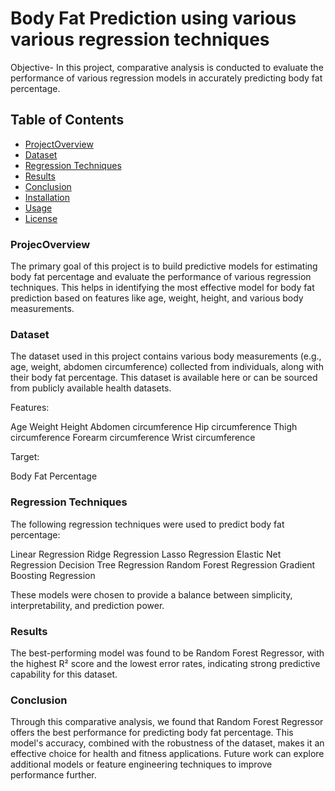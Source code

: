 # Body Fat Prediction using various various regression techniques

Objective- In this project, comparative analysis is conducted to evaluate the performance of various regression models in accurately predicting body fat percentage.

## Table of Contents
- [ProjectOverview](#ProjectOverview)
- [Dataset](#Dataset)
- [Regression Techniques](#RegressionTechniques)
- [Results](#Results)
- [Conclusion](#Conclusion)
- [Installation](#Installation) 
- [Usage](#Usage) 
- [License](#License) 


### ProjecOverview
The primary goal of this project is to build predictive models for estimating body fat percentage and evaluate the performance of various regression techniques. This helps in identifying the most effective model for body fat prediction based on features like age, weight, height, and various body measurements.

### Dataset
The dataset used in this project contains various body measurements (e.g., age, weight, abdomen circumference) collected from individuals, along with their body fat percentage. This dataset is available here or can be sourced from publicly available health datasets.

Features:

Age
Weight
Height
Abdomen circumference
Hip circumference
Thigh circumference
Forearm circumference
Wrist circumference

Target:

Body Fat Percentage

### Regression Techniques
The following regression techniques were used to predict body fat percentage:

Linear Regression
Ridge Regression
Lasso Regression
Elastic Net Regression
Decision Tree Regression
Random Forest Regression
Gradient Boosting Regression

These models were chosen to provide a balance between simplicity, interpretability, and prediction power.

### Results

The best-performing model was found to be Random Forest Regressor, with the highest R² score and the lowest error rates, indicating strong predictive capability for this dataset.

### Conclusion
Through this comparative analysis, we found that Random Forest Regressor offers the best performance for predicting body fat percentage. This model's accuracy, combined with the robustness of the dataset, makes it an effective choice for health and fitness applications. Future work can explore additional models or feature engineering techniques to improve performance further.
